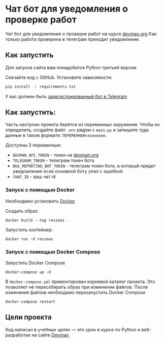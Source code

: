 # Чат бот для уведомления о проверке работ

Чат бот для уведомления о проверке работ на курсе [devman.org](https://dvmn.org/)
Как только работа проверена в телеграм приходит уведомление.


## Как запустить

Для запуска сайта вам понадобится Python третьей версии.

Скачайте код с GitHub. Установите зависимости:

```bash
pip install -r requirements.txt
```
У вас должен быть [зарегистрированный бот в Telegram](https://telegram.me/BotFather)


## Как запустить:

Часть настроек проекта берётся из переменных окружения. Чтобы их определить, создайте файл `.env` рядом с `main.py` и запишите 
туда данные в таком формате: `ПЕРЕМЕННАЯ=значение`.

Доступны 3 переменные:
- `DEVMAN_API_TOKEN` - токен на [devman.org](https://dvmn.org/)
- `TELEGRAM_TOKEN` - телеграм токен бота
- `BUG_REPORTING_BOT_TOKEN` - телеграм токен бота, в который придет уведомление если основной боту упал с ошибкой
- `CHAT_ID` - ваш чат id


### Запуск с помощью Docker

Необходимо установить [Docker](https://docs.docker.com/get-docker/)

Создать образ:

```
docker build --tag reviews .
```

Запустить контейнер:

```
docker run -d reviews
```

### Запуск с помощью Docker Compose

Запустить Docker Compose

```
docker-compose up -d
```

В `docker-compose.yml` примонтирован корневой каталог проекта. Это позволяет не пересобирать образ при изменении
файлов. После изменения файлов необходимо перезапустить Docker Compose

```
docker-compose restart
```

## Цели проекта

Код написан в учебных целях — это урок в курсе по Python и веб-разработке на сайте [Devman](https://dvmn.org).

